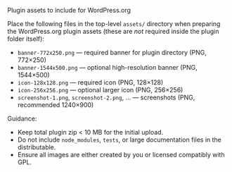 Plugin assets to include for WordPress.org

Place the following files in the top-level `assets/` directory when preparing the WordPress.org plugin assets (these are *not* required inside the plugin folder itself):

- `banner-772x250.png` — required banner for plugin directory (PNG, 772×250)
- `banner-1544x500.png` — optional high-resolution banner (PNG, 1544×500)
- `icon-128x128.png` — required icon (PNG, 128×128)
- `icon-256x256.png` — optional larger icon (PNG, 256×256)
- `screenshot-1.png`, `screenshot-2.png`, ... — screenshots (PNG, recommended 1240×900)

Guidance:
- Keep total plugin zip < 10 MB for the initial upload.
- Do not include `node_modules`, `tests`, or large documentation files in the distributable.
- Ensure all images are either created by you or licensed compatibly with GPL.



